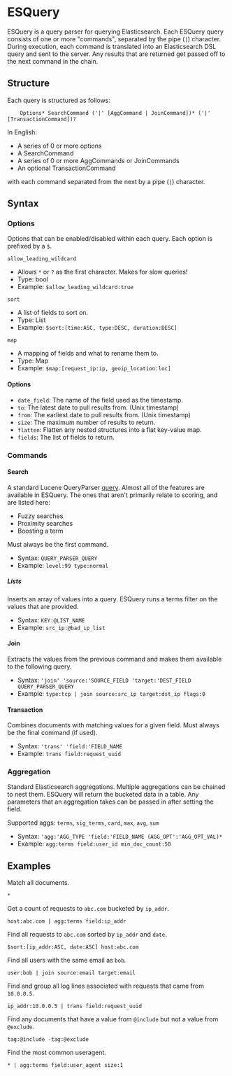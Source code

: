 ESQuery
========

ESQuery is a query parser for querying Elasticsearch. Each ESQuery query consists of one or more "commands", separated by the pipe (`|`) character. During execution, each command is translated into an Elasticsearch DSL query and sent to the server. Any results that are returned get passed off to the next command in the chain.


Structure
---------

Each query is structured as follows:
```
    Options* SearchCommand ('|' [AggCommand | JoinCommand])* ('|' [TransactionCommand])?
```

In English:

- A series of 0 or more options
- A SearchCommand
- A series of 0 or more AggCommands or JoinCommands
- An optional TransactionCommand

with each command separated from the next by a pipe (`|`) character.


Syntax
------

### Options ###

Options that can be enabled/disabled within each query. Each option is prefixed by a `$`.

`allow_leading_wildcard`

- Allows `*` or `?` as the first character. Makes for slow queries!
- Type: bool
- Example: `$allow_leading_wildcard:true`

`sort`

- A list of fields to sort on.
- Type: List
- Example: `$sort:[time:ASC, type:DESC, duration:DESC]`

`map`

- A mapping of fields and what to rename them to.
- Type: Map
- Example: `$map:[request_ip:ip, geoip_location:loc]`


#### Options ####

- `date_field`: The name of the field used as the timestamp.
- `to`: The latest date to pull results from. (Unix timestamp)
- `from`: The earliest date to pull results from. (Unix timestamp)
- `size`: The maximum number of results to return.
- `flatten`: Flatten any nested structures into a flat key-value map.
- `fields`: The list of fields to return.


### Commands ###

#### Search ####

A standard Lucene QueryParser [query](http://lucene.apache.org/core/5_4_1/queryparser/org/apache/lucene/queryparser/classic/package-summary.html). Almost all of the features are available in ESQuery. The ones that aren't primarily relate to scoring, and are listed here:

- Fuzzy searches
- Proximity searches
- Boosting a term

Must always be the first command.

- Syntax: `QUERY_PARSER_QUERY`
- Example: `level:99 type:normal`


##### Lists #####

Inserts an array of values into a query. ESQuery runs a terms filter on the values that are provided.

- Syntax: `KEY:@LIST_NAME`
- Example: `src_ip:@bad_ip_list`


#### Join ####

Extracts the values from the previous command and makes them available to the following query.

- Syntax: `'join' 'source:'SOURCE_FIELD 'target:'DEST_FIELD QUERY_PARSER_QUERY`
- Example: `type:tcp | join source:src_ip target:dst_ip flags:0`


#### Transaction ####

Combines documents with matching values for a given field. Must always be the final command (if used).

- Syntax: `'trans' 'field:'FIELD_NAME`
- Example: `trans field:request_uuid`


### Aggregation ###

Standard Elasticsearch aggregations. Multiple aggregations can be chained to nest them. ESQuery will return the bucketed data in a table. Any parameters that an aggregation takes can be passed in after setting the field.

Supported aggs: `terms`, `sig_terms`, `card`, `max`, `avg`, `sum`

- Syntax: `'agg:'AGG_TYPE 'field:'FIELD_NAME (AGG_OPT':'AGG_OPT_VAL)*`
- Example: `agg:terms field:user_id min_doc_count:50`


Examples
--------

Match all documents.
```
*
```

Get a count of requests to `abc.com` bucketed by `ip_addr`.
```
host:abc.com | agg:terms field:ip_addr
```

Find all requests to `abc.com` sorted by `ip_addr` and `date`.
```
$sort:[ip_addr:ASC, date:ASC] host:abc.com
```

Find all users with the same email as `bob`.
```
user:bob | join source:email target:email
```

Find and group all log lines associated with requests that came from `10.0.0.5`.
```
ip_addr:10.0.0.5 | trans field:request_uuid
```

Find any documents that have a value from `@include` but not a value from `@exclude`.
```
tag:@include -tag:@exclude
```


Find the most common useragent.
```
* | agg:terms field:user_agent size:1
```
